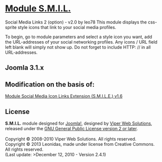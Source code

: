 # [Module S.M.I.L.](http://foto-s.ru/modul-social-media-icon-links-2.html)

Social Media Links 2 (option) - v2.0 by leo78
This module displays the css-sprite style icons that link to your social media profiles.

To begin, go to module parameters and select a style icon you want, add the URL-addresses of your social networking profiles. Any icons / URL field left blank will simply not show up. Do not forget to include HTTP: // in all URL-addresses.

## Joomla 3.1.x

## Modification on the basis of:
[Module Social Media Icon Links Extension (S.M.I.L.E.) v1.6](http://www.viperwebsites.com/joomla-extensions/social-media-icons-links.html)

## License
<b>S.M.I.L.</b> module designed for [Joomla!](http://www.joomla.org), designed by [Viper Web Solutions](http://www.viperwebsites.com), released under the [GNU General Public License version 2 or later](http://www.gnu.org/licenses/gpl2).<br /><br />
Copyright &copy; 2008-2010 Viper Web Solutions. All rights reserved.<br />
Copyright &copy; 2013 Leonidas, made under license from Creative Commons. All rights reserved.<br />
(Last update: >December 12, 2010 - Version 2.4.1)

